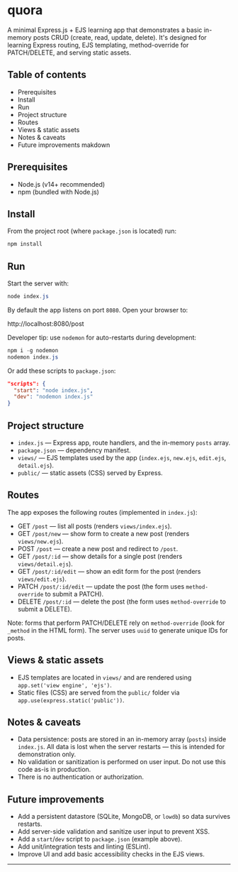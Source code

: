 # quora

A minimal Express.js + EJS learning app that demonstrates a basic in-memory posts CRUD (create, read, update, delete). It's designed for learning Express routing, EJS templating, method-override for PATCH/DELETE, and serving static assets.

## Table of contents

- Prerequisites
- Install
- Run
- Project structure
- Routes
- Views & static assets
- Notes & caveats
- Future improvements makdown

## Prerequisites

- Node.js (v14+ recommended)
- npm (bundled with Node.js)

## Install

From the project root (where `package.json` is located) run:

```powershell
npm install
```

## Run

Start the server with:

```powershell
node index.js
```

By default the app listens on port `8080`. Open your browser to:

http://localhost:8080/post

Developer tip: use `nodemon` for auto-restarts during development:

```powershell
npm i -g nodemon
nodemon index.js
```

Or add these scripts to `package.json`:

```json
"scripts": {
  "start": "node index.js",
  "dev": "nodemon index.js"
}
```

## Project structure

- `index.js` — Express app, route handlers, and the in-memory `posts` array.
- `package.json` — dependency manifest.
- `views/` — EJS templates used by the app (`index.ejs`, `new.ejs`, `edit.ejs`, `detail.ejs`).
- `public/` — static assets (CSS) served by Express.

## Routes

The app exposes the following routes (implemented in `index.js`):

- GET `/post` — list all posts (renders `views/index.ejs`).
- GET `/post/new` — show form to create a new post (renders `views/new.ejs`).
- POST `/post` — create a new post and redirect to `/post`.
- GET `/post/:id` — show details for a single post (renders `views/detail.ejs`).
- GET `/post/:id/edit` — show an edit form for the post (renders `views/edit.ejs`).
- PATCH `/post/:id/edit` — update the post (the form uses `method-override` to submit a PATCH).
- DELETE `/post/:id` — delete the post (the form uses `method-override` to submit a DELETE).

Note: forms that perform PATCH/DELETE rely on `method-override` (look for `_method` in the HTML form). The server uses `uuid` to generate unique IDs for posts.

## Views & static assets

- EJS templates are located in `views/` and are rendered using `app.set('view engine', 'ejs')`.
- Static files (CSS) are served from the `public/` folder via `app.use(express.static('public'))`.

## Notes & caveats

- Data persistence: posts are stored in an in-memory array (`posts`) inside `index.js`. All data is lost when the server restarts — this is intended for demonstration only.
- No validation or sanitization is performed on user input. Do not use this code as-is in production.
- There is no authentication or authorization.

## Future improvements

- Add a persistent datastore (SQLite, MongoDB, or `lowdb`) so data survives restarts.
- Add server-side validation and sanitize user input to prevent XSS.
- Add a `start`/`dev` script to `package.json` (example above).
- Add unit/integration tests and linting (ESLint).
- Improve UI and add basic accessibility checks in the EJS views.

---
